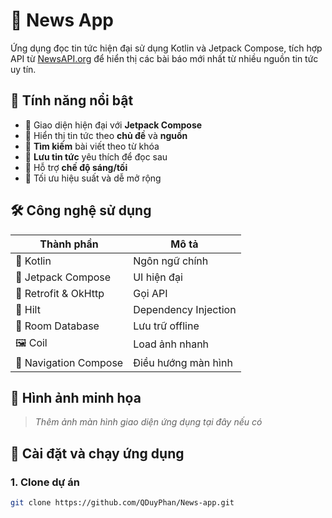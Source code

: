 # 📰 News App

Ứng dụng đọc tin tức hiện đại sử dụng Kotlin và Jetpack Compose, tích hợp API
từ [NewsAPI.org](https://newsapi.org/) để hiển thị các bài báo mới nhất từ nhiều nguồn tin tức uy
tín.

## 🚀 Tính năng nổi bật

- 🔹 Giao diện hiện đại với **Jetpack Compose**
- 🔹 Hiển thị tin tức theo **chủ đề** và **nguồn**
- 🔹 **Tìm kiếm** bài viết theo từ khóa
- 🔹 **Lưu tin tức** yêu thích để đọc sau
- 🔹 Hỗ trợ **chế độ sáng/tối**
- 🔹 Tối ưu hiệu suất và dễ mở rộng

## 🛠️ Công nghệ sử dụng

| Thành phần            | Mô tả                |
|-----------------------|----------------------|
| 🧠 Kotlin             | Ngôn ngữ chính       |
| 🧩 Jetpack Compose    | UI hiện đại          |
| 📡 Retrofit & OkHttp  | Gọi API              |
| 🔐 Hilt               | Dependency Injection |
| 🧮 Room Database      | Lưu trữ offline      |
| 🖼️ Coil              | Load ảnh nhanh       |
| 🧭 Navigation Compose | Điều hướng màn hình  |

## 📸 Hình ảnh minh họa

> _Thêm ảnh màn hình giao diện ứng dụng tại đây nếu có_

## 🔧 Cài đặt và chạy ứng dụng

### 1. Clone dự án

```bash
git clone https://github.com/QDuyPhan/News-app.git
